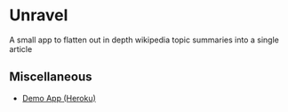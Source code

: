 # Unravel
A small app to flatten out in depth wikipedia topic summaries into a single article

## Miscellaneous

- [Demo App (Heroku)](http://floating-ocean-84583.herokuapp.com)